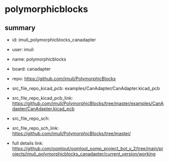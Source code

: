 # polymorphicblocks
 
## summary 
* id: imuli_polymorphicblocks_canadapter
* user: imuli
* name: polymorphicblocks
* board: canadapter
* repo: https://github.com/imuli/PolymorphicBlocks
* src_file_repo_kicad_pcb: examples/CanAdapter/CanAdapter.kicad_pcb
* src_file_repo_kicad_pcb_link: https://github.com/imuli/PolymorphicBlocks/tree/master/examples/CanAdapter/CanAdapter.kicad_pcb


* src_file_repo_sch: 
* src_file_repo_sch_link: https://github.com/imuli/PolymorphicBlocks/tree/master/
* full details link: https://github.com/oomlout/oomlout_oomp_project_bot_v_2/tree/main/projects/imuli_polymorphicblocks_canadapter/current_version/working  







